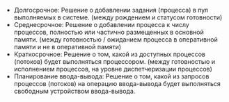 - Долгосрочное: Решение о добавлении задания (процесса) в пул выполняемых в системе. (между рождением и статусом готовности)
- Среднесрочное: Решение о добавлении процесса к числу процессов, полностью или частично размещенных в основной памяти. (между готовностью / ожиданием процесса в оперативной памяти и не в оперативной памяти)
- Краткосрочное: Решение о том, какой из доступных процессов (потоков) будет выполняться процессором. (между готовностью и исполнением процессов, на уровне диспетчеризации процессов)
- Планирование ввода-вывода: Решение о том, какой из запросов процессов (потоков) на операцию ввода-вывода будет выполняться свободным устройством ввода-вывода.
